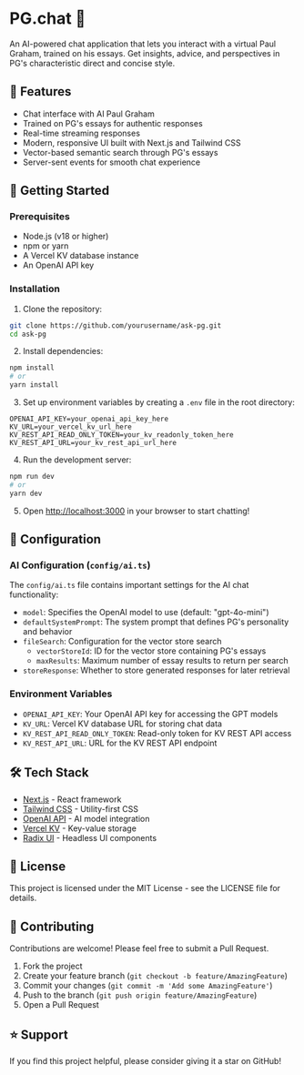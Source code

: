 # PG.chat 🤖

An AI-powered chat application that lets you interact with a virtual Paul Graham, trained on his essays. Get insights, advice, and perspectives in PG's characteristic direct and concise style.

## 🌟 Features

- Chat interface with AI Paul Graham
- Trained on PG's essays for authentic responses
- Real-time streaming responses
- Modern, responsive UI built with Next.js and Tailwind CSS
- Vector-based semantic search through PG's essays
- Server-sent events for smooth chat experience

## 🚀 Getting Started

### Prerequisites

- Node.js (v18 or higher)
- npm or yarn
- A Vercel KV database instance
- An OpenAI API key

### Installation

1. Clone the repository:
```bash
git clone https://github.com/yourusername/ask-pg.git
cd ask-pg
```

2. Install dependencies:
```bash
npm install
# or
yarn install
```

3. Set up environment variables by creating a `.env` file in the root directory:
```env
OPENAI_API_KEY=your_openai_api_key_here
KV_URL=your_vercel_kv_url_here
KV_REST_API_READ_ONLY_TOKEN=your_kv_readonly_token_here
KV_REST_API_URL=your_kv_rest_api_url_here
```

4. Run the development server:
```bash
npm run dev
# or
yarn dev
```

5. Open [http://localhost:3000](http://localhost:3000) in your browser to start chatting!

## 🔧 Configuration

### AI Configuration (`config/ai.ts`)

The `config/ai.ts` file contains important settings for the AI chat functionality:

- `model`: Specifies the OpenAI model to use (default: "gpt-4o-mini")
- `defaultSystemPrompt`: The system prompt that defines PG's personality and behavior
- `fileSearch`: Configuration for the vector store search
  - `vectorStoreId`: ID for the vector store containing PG's essays
  - `maxResults`: Maximum number of essay results to return per search
- `storeResponse`: Whether to store generated responses for later retrieval

### Environment Variables

- `OPENAI_API_KEY`: Your OpenAI API key for accessing the GPT models
- `KV_URL`: Vercel KV database URL for storing chat data
- `KV_REST_API_READ_ONLY_TOKEN`: Read-only token for KV REST API access
- `KV_REST_API_URL`: URL for the KV REST API endpoint

## 🛠️ Tech Stack

- [Next.js](https://nextjs.org/) - React framework
- [Tailwind CSS](https://tailwindcss.com/) - Utility-first CSS
- [OpenAI API](https://openai.com/) - AI model integration
- [Vercel KV](https://vercel.com/storage/kv) - Key-value storage
- [Radix UI](https://www.radix-ui.com/) - Headless UI components

## 📝 License

This project is licensed under the MIT License - see the LICENSE file for details.

## 🤝 Contributing

Contributions are welcome! Please feel free to submit a Pull Request.

1. Fork the project
2. Create your feature branch (`git checkout -b feature/AmazingFeature`)
3. Commit your changes (`git commit -m 'Add some AmazingFeature'`)
4. Push to the branch (`git push origin feature/AmazingFeature`)
5. Open a Pull Request

## ⭐️ Support

If you find this project helpful, please consider giving it a star on GitHub! 
